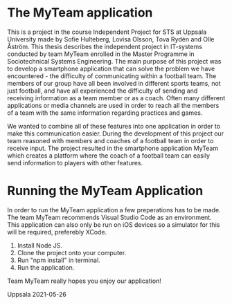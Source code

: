 # The MyTeam application

This is a project in the course Independent Project for STS at Uppsala University made by Sofie Hulteberg, Lovisa Olsson, Tova Rydén and Olle Åström. 
This thesis describes the independent project in IT-systems conducted by team MyTeam enrolled in the Master Programme in Sociotechnical Systems Engineering. The main purpose of this project was to develop a smartphone application that can solve the problem we have encountered - the difficulty of communicating within a football team. The members of our group have all been involved in different sports teams, not just football, and have all experienced the difficulty of sending and receiving information as a team member or as a coach. Often many different applications or media channels are used in order to reach all the members of a team with the same information regarding practices and games. 

We wanted to combine all of these features into one application in order to make this communication easier. During the development of this project our team reasoned with members and coaches of a football team in order to receive input. The project resulted in the smartphone application MyTeam which creates a platform where the coach of a football team can easily send information to players with other features.

# Running the MyTeam Application

In order to run the MyTeam application a few preperations has to be made. The team MyTeam recommends Visual Studio Code as an environment. This application can also only be run on iOS devices so a simulator for this will be required, preferebly XCode. 

1. Install Node JS.
2. Clone the project onto your computer.
3. Run "npm install" in terminal.
5. Run the application. 

Team MyTeam really hopes you enjoy our application!

Uppsala 2021-05-26
